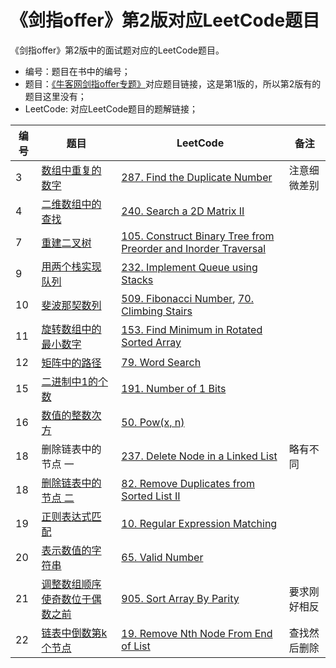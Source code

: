 # 《剑指offer》第2版对应LeetCode题目

《剑指offer》第2版中的面试题对应的LeetCode题目。
* 编号：题目在书中的编号；
* 题目：[《牛客网剑指offer专题》](https://www.nowcoder.com/ta/coding-interviews?page=1)对应题目链接，这是第1版的，所以第2版有的题目这里没有；
* LeetCode: 对应LeetCode题目的题解链接；


| 编号 | 题目 | LeetCode | 备注 |
| ---- | --- | ----- | ----- |
| 3 | [数组中重复的数字](https://www.nowcoder.com/practice/623a5ac0ea5b4e5f95552655361ae0a8?tpId=13&tqId=11203&tPage=3&rp=3&ru=/ta/coding-interviews&qru=/ta/coding-interviews/question-ranking) | [287. Find the Duplicate Number](solutions/287.%20Find%20the%20Duplicate%20Number.md)| 注意细微差别 |
| 4 | [二维数组中的查找](https://www.nowcoder.com/practice/abc3fe2ce8e146608e868a70efebf62e?tpId=13&tqId=11154&tPage=1&rp=1&ru=/ta/coding-interviews&qru=/ta/coding-interviews/question-ranking) | [240. Search a 2D Matrix II](solutions/240.%20Search%20a%202D%20Matrix%20II.md)|
| 7 | [重建二叉树](https://www.nowcoder.com/practice/8a19cbe657394eeaac2f6ea9b0f6fcf6?tpId=13&tqId=11157&tPage=1&rp=3&ru=%2Fta%2Fcoding-interviews&qru=%2Fta%2Fcoding-interviews%2Fquestion-ranking) | [105. Construct Binary Tree from Preorder and Inorder Traversal](solutions/105.%20Construct%20Binary%20Tree%20from%20Preorder%20and%20Inorder%20Traversal.md)|
| 9 | [用两个栈实现队列](https://www.nowcoder.com/practice/54275ddae22f475981afa2244dd448c6?tpId=13&tqId=11158&tPage=1&rp=3&ru=%2Fta%2Fcoding-interviews&qru=%2Fta%2Fcoding-interviews%2Fquestion-ranking) | [232. Implement Queue using Stacks](solutions/232.%20Implement%20Queue%20using%20Stacks.md)|
| 10 | [斐波那契数列](https://www.nowcoder.com/practice/c6c7742f5ba7442aada113136ddea0c3?tpId=13&tqId=11160&tPage=1&rp=3&ru=%2Fta%2Fcoding-interviews&qru=%2Fta%2Fcoding-interviews%2Fquestion-ranking) | [509. Fibonacci Number](solutions/509.%20Fibonacci%20Number.md), [70. Climbing Stairs](solutions/70.%20Climbing%20Stairs.md)|
| 11 | [旋转数组中的最小数字](https://www.nowcoder.com/practice/9f3231a991af4f55b95579b44b7a01ba?tpId=13&tqId=11159&tPage=1&rp=3&ru=%2Fta%2Fcoding-interviews&qru=%2Fta%2Fcoding-interviews%2Fquestion-ranking) | [153. Find Minimum in Rotated Sorted Array](solutions/153.%20Find%20Minimum%20in%20Rotated%20Sorted%20Array.md)|
| 12 | [矩阵中的路径](https://www.nowcoder.com/practice/c61c6999eecb4b8f88a98f66b273a3cc?tpId=13&tqId=11218&tPage=4&rp=4&ru=/ta/coding-interviews&qru=/ta/coding-interviews/question-ranking) | [79. Word Search](solutions/79.%20Word%20Search.md)|
| 15 | [二进制中1的个数](https://www.nowcoder.com/practice/8ee967e43c2c4ec193b040ea7fbb10b8?tpId=13&tqId=11164&tPage=1&rp=1&ru=/ta/coding-interviews&qru=/ta/coding-interviews/question-ranking) | [191. Number of 1 Bits](solutions/191.%20Number%20of%201%20Bits.md)|
| 16 | [数值的整数次方](https://www.nowcoder.com/practice/1a834e5e3e1a4b7ba251417554e07c00?tpId=13&tqId=11165&tPage=1&rp=1&ru=%2Fta%2Fcoding-interviews&qru=%2Fta%2Fcoding-interviews%2Fquestion-ranking) | [50. Pow(x, n)](solutions/50.%20Pow(x%2C%20n).md)|
| 18 | 删除链表中的节点 一 | [237. Delete Node in a Linked List](solutions/237.%20Delete%20Node%20in%20a%20Linked%20List.md)| 略有不同 |
| 18 | [删除链表中的节点 二](https://www.nowcoder.com/practice/fc533c45b73a41b0b44ccba763f866ef?tpId=13&tqId=11209&tPage=3&rp=3&ru=/ta/coding-interviews&qru=/ta/coding-interviews/question-ranking) | [82. Remove Duplicates from Sorted List II](solutions/82.%20Remove%20Duplicates%20from%20Sorted%20List%20II.md)|
| 19 | [正则表达式匹配](https://www.nowcoder.com/practice/45327ae22b7b413ea21df13ee7d6429c?tpId=13&tqId=11205&tPage=3&rp=3&ru=/ta/coding-interviews&qru=/ta/coding-interviews/question-ranking) | [10. Regular Expression Matching](solutions/10.%20Regular%20Expression%20Matching.md)|
| 20 | [表示数值的字符串](https://www.nowcoder.com/practice/6f8c901d091949a5837e24bb82a731f2?tpId=13&tqId=11206&tPage=1&rp=1&ru=/ta/coding-interviews&qru=/ta/coding-interviews/question-ranking) | [65. Valid Number](solutions/65.%20Valid%20Number.md)|
| 21 | [调整数组顺序使奇数位于偶数之前](https://www.nowcoder.com/practice/6f8c901d091949a5837e24bb82a731f2?tpId=13&tqId=11206&tPage=1&rp=1&ru=/ta/coding-interviews&qru=/ta/coding-interviews/question-ranking) | [905. Sort Array By Parity](solutions/905.%20Sort%20Array%20By%20Parity.md)| 要求刚好相反 |
| 22 | [链表中倒数第k个节点](https://www.nowcoder.com/practice/529d3ae5a407492994ad2a246518148a?tpId=13&tqId=11167&tPage=1&rp=1&ru=/ta/coding-interviews&qru=/ta/coding-interviews/question-ranking) | [19. Remove Nth Node From End of List](solutions/19.%20Remove%20Nth%20Node%20From%20End%20of%20List.md)| 查找然后删除 |




